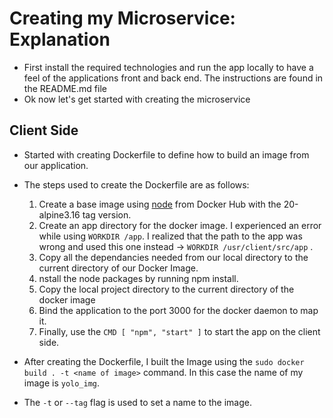 # Creating my Microservice: Explanation

* First install the required technologies and run the app locally to have a feel of the applications front and back end. The instructions are found in the README.md file
* Ok now let's get started with creating the microservice 

## Client Side

* Started with creating Dockerfile to define how to build an image from our application.
* The steps used to create the Dockerfile are as follows:

	1. Create a base image using [node](https://hub.docker.com/_/node) from Docker Hub with the 20-alpine3.16 tag version.
	2. Create an app directory for the docker image. I experienced an error while using `WORKDIR /app`. I realized that the path to the app was wrong and used this one instead -> `WORKDIR /usr/client/src/app` .
	3. Copy all the dependancies needed from our local directory to the current directory of our Docker Image.
	4. nstall the node packages by running npm install.
	5. Copy the local project directory to the current directory of the docker image
	6. Bind the application to the port 3000 for the docker daemon to map it.
	7. Finally, use the `CMD [ "npm", "start" ]` to start the app on the client side.

* After creating the Dockerfile, I built the Image using the `sudo docker build . -t <name of image>` command. In this case the name of my image is `yolo_img`. 
* The `-t` or `--tag` flag is used to set a name  to the image.